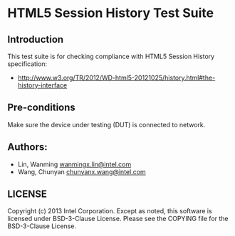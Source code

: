 # HTML5 Session History Test Suite

## Introduction

This test suite is for checking compliance with HTML5 Session History specification:
* http://www.w3.org/TR/2012/WD-html5-20121025/history.html#the-history-interface

## Pre-conditions

Make sure the device under testing (DUT) is connected to network.

## Authors:

* Lin, Wanming <wanmingx.lin@intel.com>
* Wang, Chunyan <chunyanx.wang@intel.com>

## LICENSE

Copyright (c) 2013 Intel Corporation.
Except as noted, this software is licensed under BSD-3-Clause License.
Please see the COPYING file for the BSD-3-Clause License.
